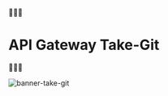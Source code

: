 🚀🚀🚀<h1>API Gateway Take-Git</h1>👨🏿‍🚀

![banner-take-git](https://user-images.githubusercontent.com/86637866/124165725-82c7e080-da78-11eb-878a-ca4296516d92.png)
